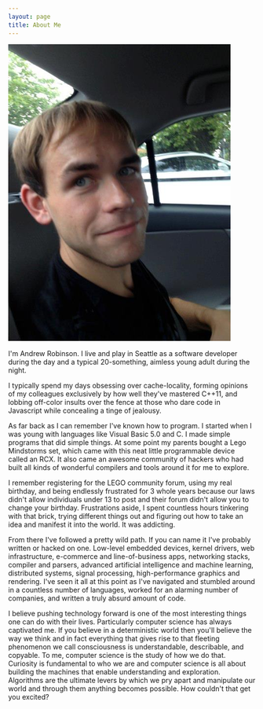 ```yaml
---
layout: page
title: About Me
---
```


<img class="smallimage" src="/public/images/me.jpg" />

I'm Andrew Robinson. I live and play in Seattle as a software developer during the day
and a typical 20-something, aimless young adult during the night. 

I typically spend my
days obsessing over cache-locality, forming opinions of my colleagues exclusively by
how well they've mastered C++11, and lobbing off-color insults over the fence at those who 
dare code in Javascript while concealing a tinge of jealousy.

As far back as I can remember I've known how to program. I started when I was young
with languages like Visual Basic 5.0 and C. I made simple programs that did simple
things. At some point my parents bought a Lego Mindstorms set, which came with this
neat little programmable device called an RCX. It also came an awesome 
community of hackers who had built all kinds of wonderful
compilers and tools around it for me to explore. 

I remember registering for the LEGO community forum, using my real birthday, and being endlessly
frustrated for 3 whole years because our laws didn't allow individuals under 13 to
post and their forum didn't allow you to change your birthday. 
Frustrations aside, I spent countless hours tinkering with that brick, trying different things out and 
figuring out how to take an idea and manifest it into the world. It was addicting.

From there I've followed a pretty wild path. If you can name it I've
probably written or hacked on one. Low-level embedded
devices, kernel drivers, web infrastructure, e-commerce and line-of-business apps,
networking stacks, compiler and parsers, advanced artificial intelligence and 
machine learning, distributed systems, signal processing, high-performance 
graphics and rendering.
I've seen it all at this point as I've navigated and stumbled around in a 
countless number of languages, worked for an alarming number of companies, and
written a truly absurd amount of code.

I believe pushing technology forward is one of the most interesting things one
can do with their lives. Particularly computer science has always captivated me.
If you believe in a deterministic world then you'll believe the way we think
and in fact everything that gives rise to that fleeting phenomenon we call
consciousness is understandable, describable, and
copyable. To me, computer science is the study of how we do that. Curiosity
is fundamental to who we are and computer science is all about building 
the machines that enable understanding and exploration. Algorithms are the ultimate 
levers by which we pry apart and manipulate our world and through them
anything becomes possible. How couldn't that get you excited?

